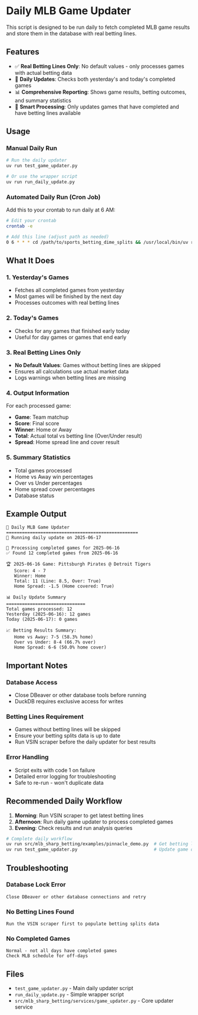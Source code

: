 # Daily MLB Game Updater

This script is designed to be run daily to fetch completed MLB game results and store them in the database with real betting lines.

## Features

- ✅ **Real Betting Lines Only**: No default values - only processes games with actual betting data
- 📅 **Daily Updates**: Checks both yesterday's and today's completed games
- 📊 **Comprehensive Reporting**: Shows game results, betting outcomes, and summary statistics
- 🎯 **Smart Processing**: Only updates games that have completed and have betting lines available

## Usage

### Manual Daily Run
```bash
# Run the daily updater
uv run test_game_updater.py

# Or use the wrapper script
uv run run_daily_update.py
```

### Automated Daily Run (Cron Job)
Add this to your crontab to run daily at 6 AM:
```bash
# Edit your crontab
crontab -e

# Add this line (adjust path as needed)
0 6 * * * cd /path/to/sports_betting_dime_splits && /usr/local/bin/uv run test_game_updater.py
```

## What It Does

### 1. Yesterday's Games
- Fetches all completed games from yesterday
- Most games will be finished by the next day
- Processes outcomes with real betting lines

### 2. Today's Games  
- Checks for any games that finished early today
- Useful for day games or games that end early

### 3. Real Betting Lines Only
- **No Default Values**: Games without betting lines are skipped
- Ensures all calculations use actual market data
- Logs warnings when betting lines are missing

### 4. Output Information
For each processed game:
- **Game**: Team matchup
- **Score**: Final score
- **Winner**: Home or Away
- **Total**: Actual total vs betting line (Over/Under result)
- **Spread**: Home spread line and cover result

### 5. Summary Statistics
- Total games processed
- Home vs Away win percentages  
- Over vs Under percentages
- Home spread cover percentages
- Database status

## Example Output

```
🏀 Daily MLB Game Updater
==================================================
📅 Running daily update on 2025-06-17

📅 Processing completed games for 2025-06-16
✅ Found 12 completed games from 2025-06-16

🏆 2025-06-16 Game: Pittsburgh Pirates @ Detroit Tigers
   Score: 4 - 7
   Winner: Home
   Total: 11 (Line: 8.5, Over: True)
   Home Spread: -1.5 (Home covered: True)

📊 Daily Update Summary
==============================
Total games processed: 12
Yesterday (2025-06-16): 12 games
Today (2025-06-17): 0 games

📈 Betting Results Summary:
   Home vs Away: 7-5 (58.3% home)
   Over vs Under: 8-4 (66.7% over)
   Home Spread: 6-6 (50.0% home cover)
```

## Important Notes

### Database Access
- Close DBeaver or other database tools before running
- DuckDB requires exclusive access for writes

### Betting Lines Requirement
- Games without betting lines will be skipped
- Ensure your betting splits data is up to date
- Run VSIN scraper before the daily updater for best results

### Error Handling
- Script exits with code 1 on failure
- Detailed error logging for troubleshooting
- Safe to re-run - won't duplicate data

## Recommended Daily Workflow

1. **Morning**: Run VSIN scraper to get latest betting lines
2. **Afternoon**: Run daily game updater to process completed games
3. **Evening**: Check results and run analysis queries

```bash
# Complete daily workflow
uv run src/mlb_sharp_betting/examples/pinnacle_demo.py  # Get betting lines
uv run test_game_updater.py                             # Update game outcomes
```

## Troubleshooting

### Database Lock Error
```
Close DBeaver or other database connections and retry
```

### No Betting Lines Found
```
Run the VSIN scraper first to populate betting splits data
```

### No Completed Games
```
Normal - not all days have completed games
Check MLB schedule for off-days
```

## Files

- `test_game_updater.py` - Main daily updater script
- `run_daily_update.py` - Simple wrapper script  
- `src/mlb_sharp_betting/services/game_updater.py` - Core updater service 
